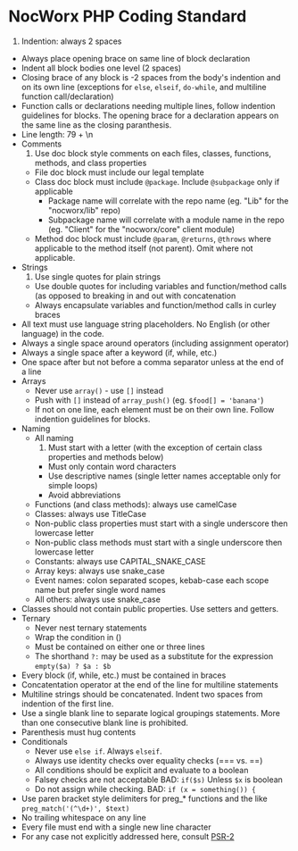 # NocWorx PHP Coding Standard

1. Indention: always 2 spaces
- Always place opening brace on same line of block declaration
- Indent all block bodies one level (2 spaces)
- Closing brace of any block is -2 spaces from the body's indention and on its own line (exceptions for `else`, `elseif`, `do-while`, and multiline function call/declaration)
- Function calls or declarations needing multiple lines, follow indention guidelines for blocks. The opening brace for a declaration appears on the same line as the closing paranthesis.
- Line length: 79 + \n
- Comments
  1. Use doc block style comments on each files, classes, functions, methods, and class properties
  - File doc block must include our legal template
  - Class doc block must include `@package`. Include `@subpackage` only if applicable
    - Package name will correlate with the repo name (eg. "Lib" for the "nocworx/lib" repo)
    - Subpackage name will correlate with a module name in the repo (eg. "Client" for the "nocworx/core" client module)
  - Method doc block must include `@param`, `@returns`, `@throws` where applicable to the method itself (not parent). Omit where not applicable.
- Strings
  1. Use single quotes for plain strings
  - Use double quotes for including variables and function/method calls (as opposed to breaking in and out with concatenation
  - Always encapsulate variables and function/method calls in curley braces
- All text must use language string placeholders. No English (or other language) in the code.
- Always a single space around operators (including assignment operator)
- Always a single space after a keyword (if, while, etc.)
- One space after but not before a comma separator unless at the end of a line
- Arrays
  - Never use `array()` - use `[]` instead
  - Push with `[]` instead of `array_push()` (eg. `$food[] = 'banana'`)
  - If not on one line, each element must be on their own line. Follow indention guidelines for blocks.
- Naming
  - All naming
    1. Must start with a letter (with the exception of certain class properties and methods below)
    - Must only contain word characters
    - Use descriptive names (single letter names acceptable only for simple loops)
    - Avoid abbreviations
  - Functions (and class methods): always use camelCase
  - Classes: always use TitleCase
  - Non-public class properties must start with a single underscore then lowercase letter
  - Non-public class methods must start with a single underscore then lowercase letter
  - Constants: always use CAPITAL_SNAKE_CASE
  - Array keys: always use snake_case
  - Event names: colon separated scopes, kebab-case each scope name but prefer single word names
  - All others: always use snake_case
- Classes should not contain public properties. Use setters and getters.
- Ternary
  - Never nest ternary statements
  - Wrap the condition in ()
  - Must be contained on either one or three lines
  - The shorthand `?:` may be used as a substitute for the expression `empty($a) ? $a : $b`
- Every block (if, while, etc.) must be contained in braces
- Concatentation operator at the end of the line for multiline statements
- Multiline strings should be concatenated. Indent two spaces from indention of the first line.
- Use a single blank line to separate logical groupings statements. More than one consecutive blank line is prohibited.
- Parenthesis must hug contents
- Conditionals
  - Never use `else if`. Always `elseif`.
  - Always use identity checks over equality checks (=== vs. ==)
  - All conditions should be explicit and evaluate to a boolean
  - Falsey checks are not acceptable BAD: `if($s)` Unless `$x` is boolean
  - Do not assign while checking. BAD: `if (x = something()) {`
- Use paren bracket style delimiters for preg_* functions and the like `preg_match('(^\d+)', $text)`
- No trailing whitespace on any line
- Every file must end with a single new line character
- For any case not explicitly addressed here, consult [PSR-2](https://github.com/php-fig/fig-standards/blob/master/accepted/PSR-2-coding-style-guide.md)
